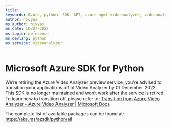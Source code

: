```yaml
---
title: 
keywords: Azure, python, SDK, API, azure-mgmt-videoanalyzer, videoanalyzer
author: hivyas
ms.author: hivyas
ms.date: 10/27/2022
ms.topic: reference
ms.devlang: python
ms.service: videoanalyzer
---
```

# Microsoft Azure SDK for Python

 We’re retiring the Azure Video Analyzer preview service; you're advised to transition your applications off of Video Analyzer by 01 December 2022. This SDK is no longer maintained and won’t work after the service is retired. To learn how to transition off, please refer to: [Transition from Azure Video Analyzer - Azure Video Analyzer | Microsoft Docs](/azure/azure-video-analyzer/video-analyzer-docs/transition-from-video-analyzer)

The complete list of available packages can be found at: https://aka.ms/azsdk/python/all

